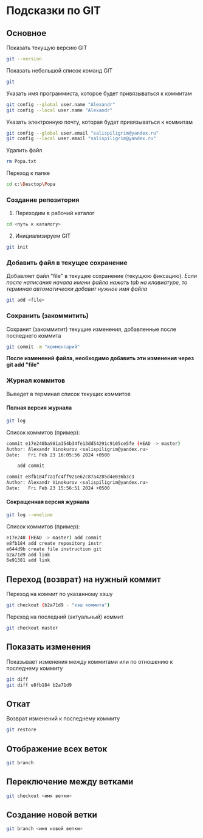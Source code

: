 # Подсказки по GIT

## Основное

Показать текущую версию GIT
```sh
git --version
```
Показать небольшой список команд GIT 
```sh
git
```
Указать имя программиста, которое будет привязываться к коммитам
```sh
git config --global user.name "Alexandr"
git config --local user.name "Alexandr"
```
Указать электронную почту, которая будет привязываться к коммитам
```sh
git config --global user.email "salispiligrim@yandex.ru"
git config --local user.email "salispiligrim@yandex.ru"
```
Удалить файл
```sh
rm Popa.txt
```
Переход к папке
```sh
cd c:\Desctop\Popa
```

### Создание репозитория

1. Переходим в рабочий каталог

```sh
cd <путь к каталогу>
```

2. Инициализируем GIT

```sh
git init
```

### Добавить файл в текущее сохранение

Добавляет файл "file" в текущее сохранение (текущюю фиксацию).
*Если после написания начала имени файла нажать tab на клавиатуре, то терминал автоматически добавит нужное имя файла*

```sh
git add <file>
```

### Сохранить (закоммитить)

Сохранит (закоммитит) текущие изменения, добавленные после последнего коммита

```sh
git commit -m "комментарий"
```

**После изменений файла, необходимо добавить эти изменения через git add "file"**

### Журнал коммитов

Выведет в терминал список текущих коммитов

#### Полная версия журнала

```sh
git log
```
Список коммитов (пример):
```sh
commit e17e240ba981a354b34fe13dd54291c9105ce5fe (HEAD -> master)
Author: Alexandr Vinokurov <salispiligrim@yandex.ru>
Date:   Fri Feb 23 16:05:56 2024 +0500

    add commit

commit e8fb184f7a1fc4ff921e62c87a4285d4e036b3c3
Author: Alexandr Vinokurov <salispiligrim@yandex.ru>
Date:   Fri Feb 23 15:56:51 2024 +0500
```

#### Сокращенная версия журнала

```sh
git log --oneline
```

Список коммитов (пример):
```sh
e17e240 (HEAD -> master) add commit
e8fb184 add create repository instr
e644d9b create file instruction git
b2a71d9 add link
6e91381 add link
```

## Переход (возврат) на нужный коммит

Переход на коммит по указанному хэшу
```sh
git checkout (b2a71d9 - "хэш коммита")
```
Переход на последний (актуальный) коммит
```sh
git checkout master
```

## Показать изменения

Показывает изменения между коммитами или по отношению к последнему коммиту

```sh
git diff
git diff e8fb184 b2a71d9
```

## Откат

Возврат изменений к последнему коммиту
```sh
git restore
```

## Отображение всех веток
```sh
git branch
```
## Переключение между ветками

```sh
git checkout <имя ветки>
```
## Создание новой ветки
```sh
git branch <имя новой ветки>
```